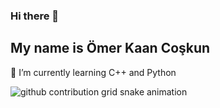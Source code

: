 ### Hi there 👋

## My name is Ömer Kaan Coşkun

<p align="center">
  <a href="http://omerkaancoskun.com"><i class="fa-solid fa-browser"></i></a>
  <a href="https://www.linkedin.com/in/0xm3rk44n"><i class="fa-brands fa-linkedin"></i></a>
</p>

🌱 I’m currently learning C++ and Python 

![github contribution grid snake animation](https://raw.githubusercontent.com/Kazuto-Kawahara/Kazuto-Kawahara-snk/8242ccc57d26f33d60afaa25a4c367815707ef7e/github-contribution-grid-snake.svg)

<!--
**Kazuto-Kawahara/Kazuto-Kawahara** is a ✨ _special_ ✨ repository because its `README.md` (this file) appears on your GitHub profile.

Here are some ideas to get you started:

- 🔭 I’m currently working on ...
- 🌱 I’m currently learning ...
- 👯 I’m looking to collaborate on ...
- 🤔 I’m looking for help with ...
- 💬 Ask me about ...
- 📫 How to reach me: ...
- 😄 Pronouns: ...
- ⚡ Fun fact: ...
-->
